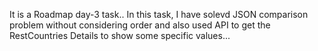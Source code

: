 It is a Roadmap day-3 task..
In this task, I have solevd JSON comparison problem without considering order and also used API to get the RestCountries Details to show some specific values... 
